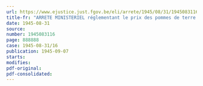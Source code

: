 ```yaml
---
url: https://www.ejustice.just.fgov.be/eli/arrete/1945/08/31/1945083116/justel
title-fr: "ARRETE MINISTERIEL réglementant le prix des pommes de terre de consommation"
date: 1945-08-31
source:
number: 1945083116
page: 888888
case: 1945-08-31/16
publication: 1945-09-07
starts:
modifies:
pdf-original:
pdf-consolidated:
---
```


